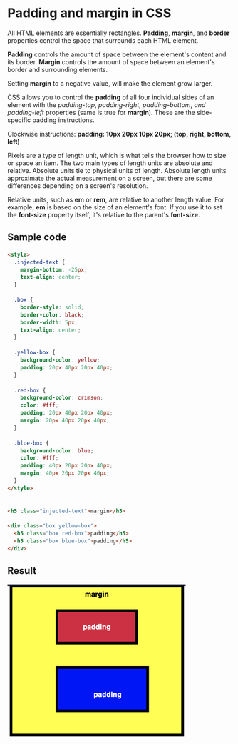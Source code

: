 # Padding and margin in CSS

All HTML elements are essentially rectangles. __Padding__, __margin__, and __border__ properties control the space that surrounds each HTML element. 

__Padding__ controls the amount of space between the element's content and its border.
__Margin__ controls the amount of space between an element's border and surrounding elements.

Setting __margin__ to a negative value, will make the element grow larger.

CSS allows you to control the __padding__ of all four individual sides of an element with the _padding-top_, _padding-right_, _padding-bottom_, _and padding-left_ properties (same is true for __margin__). These are the side-specific padding instructions.

Clockwise instructions:
__padding: 10px 20px 10px 20px; (top, right, bottom, left)__

Pixels are a type of length unit, which is what tells the browser how to size or space an item. The two main types of length units are absolute and relative. Absolute units tie to physical units of length. Absolute length units approximate the actual measurement on a screen, but there are some differences depending on a screen's resolution.

Relative units, such as __em__ or __rem__, are relative to another length value. For example, __em__ is based on the size of an element's font. If you use it to set the __font-size__ property itself, it's relative to the parent's __font-size__.


## Sample code

```html
<style>
  .injected-text {
    margin-bottom: -25px;
    text-align: center;
  }

  .box {
    border-style: solid;
    border-color: black;
    border-width: 5px;
    text-align: center;
  }

  .yellow-box {
    background-color: yellow;
    padding: 20px 40px 20px 40px;
  }
  
  .red-box {
    background-color: crimson;
    color: #fff;
    padding: 20px 40px 20px 40px;
    margin: 20px 40px 20px 40px;
  }

  .blue-box {
    background-color: blue;
    color: #fff;
    padding: 40px 20px 20px 40px;
    margin: 40px 20px 20px 40px;
  }
</style>


<h5 class="injected-text">margin</h5>

<div class="box yellow-box">
  <h5 class="box red-box">padding</h5>
  <h5 class="box blue-box">padding</h5>
</div>
```

## Result

<img src="../pics/2_padding.png" alt="alt text" width="400"> 